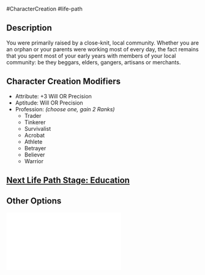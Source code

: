 #CharacterCreation #life-path 
## Description
You were primarily raised by a close-knit, local community. Whether you are an orphan or your parents were working most of every day, the fact remains that you spent most of your early years with members of your local community:  be they beggars,  elders, gangers, artisans or merchants.


## Character Creation Modifiers
- Attribute: +3 Will OR Precision
- Aptitude: Will OR Precision
- Profession: _(choose one, gain 2 Ranks)_
	- Trader
	- Tinkerer
	- Survivalist
	- Acrobat
	- Athlete
	- Betrayer
	- Believer
	- Warrior

## [Next Life Path Stage: Education](</LifePath/Education/Education.md>)

## Other Options
![](/LifePath/Childhood/List%20of%20Childhoods.md)